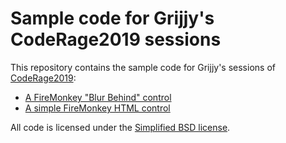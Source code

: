 # Sample code for Grijjy's CodeRage2019 sessions 

This repository contains the sample code for Grijjy's sessions of [CodeRage2019](https://embt.co/CodeRage2019):

* [A FireMonkey "Blur Behind" control](BlurBehind/)
* [A simple FireMonkey HTML control](HtmlLabel/)

All code is licensed under the [Simplified BSD license](License.txt).

